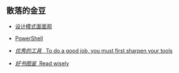 ## 散落的金豆

- [设计模式面面观](https://github.com/L-Harrison/designMode.git)

- [PowerShell](https://github.com/L-Harrison/PoweshellOfScatteredBeans.git)

- [*优秀的工具* &nbsp; To do a good job, you must first sharpen your tools](Victory%20belongs%20to%20the%20most%20persevering/Toolkit.md)

- [*好书图鉴* &nbsp;Read wisely](/Victory%20belongs%20to%20the%20most%20persevering/Books.md)
